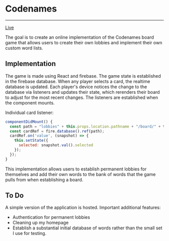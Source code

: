 # Codenames
--------------------
[Live](http://paulangland.info/codenames/#/recruiters_paradise)

The goal is to create an online implementation of the Codenames board game that allows users to create their own lobbies and implement their own custom word lists.

## Implementation ##

The game is made using React and firebase. The game state is established in the firebase database. When any player selects a card, the realtime database is updated. Each player's device notices the change to the database via listeners and updates their state, which rerenders their board to adjust for the most recent changes. The listeners are established when the component mounts.

Individual card listener:

```javascript
componentDidMount() {
  const path = "lobbies" + this.props.location.pathname + "/board/" + this.props.index;
  const cardRef = fire.database().ref(path);
  cardRef.on('value', (snapshot) => {
    this.setState({
      selected: snapshot.val().selected
    });
  });
}
```
This implementation allows users to establish permanent lobbies for themselves and add their own words to the bank of words that the game pulls from when establishing a board.

## To Do ##

A simple version of the application is hosted. Important additional features:

- Authentication for permanent lobbies
- Cleaning up my homepage
- Establish a substantial initial database of words rather than the small set I use for testing.
